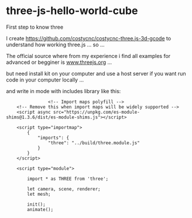 # three-js-hello-world-cube
First step to know three

I create https://github.com/costycnc/costycnc-three.js-3d-gcode to understand how working three.js ... so ...

The official source where from my experience i find all examples for advanced or begginer is www.threejs.org ... 

but need install kit on your computer and use a host server if you want run code in your computer locally ...

and  write in mode with includes library like this:

             		<!-- Import maps polyfill -->
		<!-- Remove this when import maps will be widely supported -->
		<script async src="https://unpkg.com/es-module-shims@1.3.6/dist/es-module-shims.js"></script>

		<script type="importmap">
			{
				"imports": {
					"three": "../build/three.module.js"
				}
			}
		</script>

		<script type="module">

			import * as THREE from 'three';

			let camera, scene, renderer;
			let mesh;

			init();
			animate();
